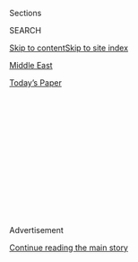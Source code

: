 <div id="app">

<div>

<div>

<div>

<div class="NYTAppHideMasthead css-1q2w90k e1suatyy0">

<div class="section css-ui9rw0 e1suatyy2">

<div class="css-eph4ug er09x8g0">

<div class="css-6n7j50">

</div>

<span class="css-1dv1kvn">Sections</span>

<div class="css-10488qs">

<span class="css-1dv1kvn">SEARCH</span>

</div>

[Skip to content](#site-content)[Skip to site index](#site-index)

</div>

<div id="masthead-section-label" class="css-1wr3we4 eaxe0e00">

[Middle
East](https://www.nytimes3xbfgragh.onion/section/world/middleeast)

</div>

<div class="css-10698na e1huz5gh0">

</div>

</div>

<div id="masthead-bar-one" class="section hasLinks css-15hmgas e1csuq9d3">

<div class="css-uqyvli e1csuq9d0">

</div>

<div class="css-1uqjmks e1csuq9d1">

</div>

<div class="css-9e9ivx">

[](https://myaccount.nytimes3xbfgragh.onion/auth/login?response_type=cookie&client_id=vi)

</div>

<div class="css-1bvtpon e1csuq9d2">

[Today’s
Paper](https://www.nytimes3xbfgragh.onion/section/todayspaper)

</div>

</div>

</div>

</div>

<div data-aria-hidden="false">

<div id="site-content" data-role="main">

<div>

<div class="css-1aor85t" style="opacity:0.000000001;z-index:-1;visibility:hidden">

<div class="css-1hqnpie">

<div class="css-epjblv">

<span class="css-17xtcya">[Middle
East](/section/world/middleeast)</span><span class="css-x15j1o">|</span><span class="css-fwqvlz">Iran
Says It Detained Leader of California-Based Exile
Group</span>

</div>

<div class="css-k008qs">

<div class="css-1iwv8en">

<span class="css-18z7m18"></span>

<div>

</div>

</div>

<span class="css-1n6z4y">https://nyti.ms/31fBr86</span>

<div class="css-1705lsu">

<div class="css-4xjgmj">

<div class="css-4skfbu" data-role="toolbar" data-aria-label="Social Media Share buttons, Save button, and Comments Panel with current comment count" data-testid="share-tools">

  - 
  - 
  - 
  - 
    
    <div class="css-6n7j50">
    
    </div>

  - 

</div>

</div>

</div>

</div>

</div>

</div>

<div id="NYT_TOP_BANNER_REGION" class="css-13pd83m">

</div>

<div id="top-wrapper" class="css-1sy8kpn">

<div id="top-slug" class="css-l9onyx">

Advertisement

</div>

[Continue reading the main
story](#after-top)

<div class="ad top-wrapper" style="text-align:center;height:100%;display:block;min-height:250px">

<div id="top" class="place-ad" data-position="top" data-size-key="top">

</div>

</div>

<div id="after-top">

</div>

</div>

<div>

<div id="sponsor-wrapper" class="css-1hyfx7x">

<div id="sponsor-slug" class="css-19vbshk">

Supported by

</div>

[Continue reading the main
story](#after-sponsor)

<div id="sponsor" class="ad sponsor-wrapper" style="text-align:center;height:100%;display:block">

</div>

<div id="after-sponsor">

</div>

</div>

<div class="css-186x18t">

</div>

<div class="css-1vkm6nb ehdk2mb0">

# Iran Says It Detained Leader of California-Based Exile Group

</div>

The detained man, Jamshid Sharmahd of the Kingdom Assembly of Iran, is
accused of planning attacks on Iran, including a 2008 one that killed 14
and injured 200.

<div class="css-79elbk" data-testid="photoviewer-wrapper">

<div class="css-z3e15g" data-testid="photoviewer-wrapper-hidden">

</div>

<div class="css-1a48zt4 ehw59r15" data-testid="photoviewer-children">

![<span class="css-16f3y1r e13ogyst0" data-aria-hidden="true">Iran’s
intelligence minister, Mahmoud Alavi, center, in Tehran last year. Mr.
Alavi announced the
arrest.</span><span class="css-cnj6d5 e1z0qqy90" itemprop="copyrightHolder"><span class="css-1ly73wi e1tej78p0">Credit...</span><span><span>Atta
Kenare/Agence France-Presse — Getty
Images</span></span></span>](https://static01.graylady3jvrrxbe.onion/images/2020/08/01/world/01iran/merlin_151946559_26a9eb63-bf68-422c-a5ec-90c993481dc5-articleLarge.jpg?quality=75&auto=webp&disable=upscale)

</div>

</div>

<div class="css-18e8msd">

<div class="css-vp77d3 epjyd6m0">

<div class="css-1baulvz">

By <span class="css-1baulvz last-byline" itemprop="name">The Associated
Press</span>

</div>

</div>

  - Aug. 1,
    2020

  - 
    
    <div class="css-4xjgmj">
    
    <div class="css-d8bdto" data-role="toolbar" data-aria-label="Social Media Share buttons, Save button, and Comments Panel with current comment count" data-testid="share-tools">
    
      - 
      - 
      - 
      - 
        
        <div class="css-6n7j50">
        
        </div>
    
      - 
    
    </div>
    
    </div>

</div>

</div>

<div class="section meteredContent css-1r7ky0e" name="articleBody" itemprop="articleBody">

<div class="css-1fanzo5 StoryBodyCompanionColumn">

<div class="css-53u6y8">

TEHRAN — Iran on Saturday said it had detained an Iranian-American
leader of a little-known, California-based opposition group for
allegedly planning a 2008 attack on a mosque that killed 14 people and
wounded over 200 others.

Iran’s Intelligence Ministry also asserted that the detained man,
Jamshid Sharmahd of the Kingdom Assembly of Iran, planned more attacks
around the Islamic Republic amid heightened tensions between Tehran and
the United States.<span class="css-8l6xbc evw5hdy0"> </span>

Mr. Sharmahd’s reported arrest comes as relations between the U.S. and
Iran remain inflamed<span class="css-8l6xbc evw5hdy0"> </span>in the
wake of President Donald Trump’s 2018 decision
to<span class="css-8l6xbc evw5hdy0"> </span>withdraw America from the
2015 multinational nuclear deal.<span class="css-8l6xbc evw5hdy0">
</span>In January, [a U.S. drone strike killed a top Iranian general in
Baghdad](https://apnews.com/5597ff0f046a67805cc233d5933a53ed). Iran
responded by [launching a ballistic missile attack on U.S. soldiers in
Iraq](https://apnews.com/add7a702258b4419d796aa5f48e577fc) that injured
dozens.

Iran accused Mr. Sharmahd, 65, of running Tondar, or “Thunder” in Farsi,
a militant wing of the<span class="css-8l6xbc evw5hdy0"> </span>Kingdom
Assembly of Iran.<span class="css-8l6xbc evw5hdy0"> </span>The
circumstances of his capture are unclear; the Intelligence Ministry
called it a “complex operation,” without elaborating. It published a
purported picture of Mr. Sharmahd, blindfolded, on its website.

</div>

</div>

<div class="css-1fanzo5 StoryBodyCompanionColumn">

<div class="css-53u6y8">

Iran’s intelligence minister, Mahmoud Alavi, later appeared on state TV,
saying Mr. Sharmahd had been arrested in Iran.

Requests for comment sent by email to the Kingdom Assembly of Iran,
based in Glendora, Calif., were not immediately answered and a telephone
number for the group no longer worked.

According to [a recent report published by the U.S. State
Department](https://www.state.gov/outlaw-regime-a-chronicle-of-irans-destructive-activities/),
Mr. Sharmahd had been targeted for assassination. The U.S. State
Department did not immediately respond to a request for comment.

Iranian state television broadcast a report on Mr. Sharmahd’s arrest,
linking him [to the 2008 bombing of the Shohada mosque in
Shiraz.](https://www.nytimes3xbfgragh.onion/2008/04/13/world/middleeast/13shiraz.html)
It also said his group was also behind a 2010 bombing at Ayatollah
Ruhollah Khomeini’s mausoleum in Tehran that wounded several people.

The state TV report also alleged, without providing evidence, that
Tondar plotted attacks on a dam and planned to use cyanide bombs at
Tehran’s annual book fair.

</div>

</div>

<div class="css-1fanzo5 StoryBodyCompanionColumn">

<div class="css-53u6y8">

State TV<span class="css-8l6xbc evw5hdy0"> </span>aired footage of Mr.
Sharmahd interspersed with footage from the moment of the 2008 explosion
at the Shiraz mosque. Mr. Sharmahd’s face appeared swollen and the style
of the footage resembled that used in one of the [more than 350 coerced
confessions that a rights group says the broadcaster has
aired](https://apnews.com/2f5e336cb7f96c2829a98a522f705855) over the
last decade.

The Intelligence Ministry has not said what charges Mr. Sharmahd will
face. Prisoners earlier accused in the same attack were sentenced to
death and executed.

The Kingdom Assembly of Iran, known in Farsi as Anjoman-e Padeshahi-e
Iran, and Tondar seek to restore Iran’s monarchy, which ended when the
fatally ill Shah Mohammed Reza Pahlavi fled the country in 1979 just
before its Islamic Revolution. The California-based group’s founder
disappeared in the mid-2000s.

Iranian intelligence operatives in the past have used family members and
other tricks to lure targets back to Iran or to friendly countries to be
captured. An alleged Iranian government operative who is accused of
trying to hire a hit man to kill Mr. Sharmahd disappeared in 2010 before
facing trial in California, likely having returned to Iran.

According to a 2010 U.S. diplomatic cable from London, later published
by WikiLeaks,<span class="css-8l6xbc evw5hdy0"> </span>a Voice of
America commentator said that same operative had earlier been in contact
with him. The British antiterror police later warned the commentator
that he “had been targeted by the Iranian regime,” the cable said.

The two cases represented “a clear escalation in the regime’s attempts
to intimidate critics outside its borders, and could have a chilling
effect on journalists, academics and others in the West who until
recently felt little physical threat from the regime,” the cable said.

Mr. Sharmahd last appeared in an online livestream video on Dec. 29,
according to his group’s website, speaking in Farsi while sitting in a
black chair in front of a black background.

</div>

</div>

<div class="css-1fanzo5 StoryBodyCompanionColumn">

<div class="css-53u6y8">

“We are not only seeking the liberation of the homeland, but we are also
moving toward a special direction, and that is to be Iranian,” Mr.
Sharmahd said at one point in the video. “Because we have heard that
once upon a time some people were living in the region who were able to
build an empire.”

The Kingdom Assembly is overshadowed by other exiled opposition groups.
But Iran reportedly brought up the group multiple times while
negotiating the terms of the 2015 deal, in which Tehran agreed to limit
its enrichment of uranium in exchange for the lifting of economic
sanctions.

A spokesman for Iran’s foreign ministry, Abbas Mousavi, reacted to the
news of Mr. Sharmahd’s detention by criticizing the U.S. for allowing
him and other militant opponents to live in America.

The U.S. “must be responsible for supporting terrorist groups which are
inside of this country and carry out and lead terrorist acts against the
Iranian people,” state TV quoted Mr. Mousavi as saying.

A statement attributed to Tondar claimed the assassination of an Iranian
nuclear scientist in 2010 by a remote-control bomb, though the group
later said it wasn’t responsible. Suspicion long has fallen on Israel
for a string of assassinations targeting scientists amid concerns about
Iran’s nuclear program, which the West fears could be used to develop a
nuclear bomb. Iran has long maintained its program is for peaceful
purposes.

</div>

</div>

</div>

<div>

</div>

<div>

</div>

<div>

</div>

<div>

<div id="bottom-wrapper" class="css-1ede5it">

<div id="bottom-slug" class="css-l9onyx">

Advertisement

</div>

[Continue reading the main
story](#after-bottom)

<div id="bottom" class="ad bottom-wrapper" style="text-align:center;height:100%;display:block;min-height:90px">

</div>

<div id="after-bottom">

</div>

</div>

</div>

</div>

</div>

## Site Index

<div>

</div>

## Site Information Navigation

  - [© <span>2020</span> <span>The New York Times
    Company</span>](https://help.nytimes3xbfgragh.onion/hc/en-us/articles/115014792127-Copyright-notice)

<!-- end list -->

  - [NYTCo](https://www.nytco.com/)
  - [Contact
    Us](https://help.nytimes3xbfgragh.onion/hc/en-us/articles/115015385887-Contact-Us)
  - [Work with us](https://www.nytco.com/careers/)
  - [Advertise](https://nytmediakit.com/)
  - [T Brand Studio](http://www.tbrandstudio.com/)
  - [Your Ad
    Choices](https://www.nytimes3xbfgragh.onion/privacy/cookie-policy#how-do-i-manage-trackers)
  - [Privacy](https://www.nytimes3xbfgragh.onion/privacy)
  - [Terms of
    Service](https://help.nytimes3xbfgragh.onion/hc/en-us/articles/115014893428-Terms-of-service)
  - [Terms of
    Sale](https://help.nytimes3xbfgragh.onion/hc/en-us/articles/115014893968-Terms-of-sale)
  - [Site
    Map](https://spiderbites.nytimes3xbfgragh.onion)
  - [Help](https://help.nytimes3xbfgragh.onion/hc/en-us)
  - [Subscriptions](https://www.nytimes3xbfgragh.onion/subscription?campaignId=37WXW)

</div>

</div>

</div>

</div>
